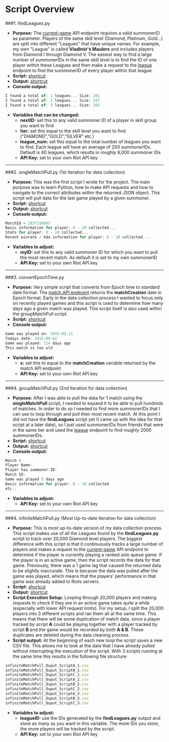 Script Overview
=======

###1. findLeagues.py
- **Purpose:** The [current-game](https://developer.riotgames.com/api/methods#!/976/3336) API endpoint requires a valid summonerID as parameter. Players of the same skill level (Diamond, Platinum, Gold...) are split into different "Leagues" that have unique names. For example, my own "League" is called **Vladimir's Maulers** and includes players from Diamond I through Diamond V. The easiest way to find a large number of summonerIDs in the same skill level is to find the ID of one player within these Leagues and then make a request to the [league](https://developer.riotgames.com/api/methods#!/985/3351) endpoint to find the summonerID of every player within that league.
- **Script:** [shortcut](https://github.com/AlexNeumann/LoLPredict/blob/master/Python%20Scripts/findLeagues.py)
- **Output:** [shortcut](https://github.com/AlexNeumann/LoLPredict/blob/master/Python%20Scripts/findLeagues_Output.csv)
- **Console output:**
```javascript
I found a total of: 1 leagues... Size: 201
I found a total of: 2 leagues... Size: 247
I found a total of: 3 leagues... Size: 203  
```
- **Variables that can be changed:** 
    - **nextID:** set this to any valid summoner ID of a player in skill group you want to find
    - **tier:** set this equal to the skill level you want to find ("DIAMOND","GOLD","SILVER" etc.)
    - **league_num:** set this equal to the total number of leagues you want to find. Each league will have an average of 200 summonerIDs. Default is 40 leagues, which results in roughly 8,000 summoner IDs
    - **API Key:** set to your own Riot API key

***

###2. singleMatchPull.py (1st Iteration for data collection)
- **Purpose:** This was the first script I wrote for the project. The main purpose was to learn Python, how to make API requests and how to navigate to the correct attributes within the returned JSON object. This script will pull data for the last game played by a given summoner.
- **Script:** [shortcut](https://github.com/AlexNeumann/LoLPredict/blob/master/Python%20Scripts/singleMatchPull.py)
- **Output:** [shortcut](https://github.com/AlexNeumann/LoLPredict/blob/master/Python%20Scripts/singleMatchPull_output.csv)
- **Console output:**
```javascript
MatchId = 1937318097
Basic information for player: 0 - 10 collected...
Stats for player: 0 - 10 collected...
Recent winrate / kda information for player: 0 - 10 collected...
```
- **Variables to adjust:** 
    - **myID:** set this to any valid summoner ID for which you want to pull the most recent match. As default it is set to my own summonerID
    - **API Key:** set to your own Riot API key

***

###3. convertEpochTime.py
- **Purpose:** Very simple script that converts from Epoch time to standard date format. The [match API endpoint](https://developer.riotgames.com/api/methods#!/1027/3483) returns the **matchCreation** date in Epoch format. Early in the data collection process I wanted to focus only on recently played games and this script is used to determine how many days ago a given match was played. This script itself is also used within the groupMatchPull script.
- **Script:** [shortcut](https://github.com/AlexNeumann/LoLPredict/blob/master/Python%20Scripts/convertEpochTime.py)
- **Console output:**
```javascript
Game was played on: 2015-05-11
Todays date: 2015-09-02
Game was played: 114 days ago
This match is too old
```
- **Variables to adjust:** 
    - **s:** set this to equal to the **matchCreation** variable returned by the match API endpoint
    - **API Key:** set to your own Riot API key

***

###4. groupMatchPull.py (2nd Iteration for data collection)
- **Purpose:** After I was able to pull the data for 1 match using the **singleMatchPull** script, I needed to expand it to be able to pull hundreds of matches. In order to do so I needed to find more summonerIDs that I can use to loop through and pull their most recent match. At this point I did not have the **findLeagues** script yet (I came up with the idea for that script at a later date), so I just used summonerIDs from friends that were in the same tier and used the [league](https://developer.riotgames.com/api/methods#!/985/3351) endpoint to find roughly 2000 summonerIDs.
- **Script:** [shortcut](https://github.com/AlexNeumann/LoLPredict/blob/master/Python%20Scripts/groupMatchPull.py)
- **Output:** [shortcut](https://github.com/AlexNeumann/LoLPredict/blob/master/Python%20Scripts/groupMatchPull_Output.csv)
- **Console output:**
```javascript
Match 0
Player Name:
Player has summoner ID:
Match ID:
Game was played 0 days ago
Basic information for player: 0 - 10 collected
etc..
```
- **Variables to adjust:** 
    - **API Key:** set to your own Riot API key

***

###4. infiniteMatchPull.py (Most Up-to-date Iteration for data collection)
- **Purpose:** This is most up-to-date version of my data collection process. This script makes use of all the Leagues found by the **findLeagues.py** script to track over 20,000 Diamond level players. The biggest difference with this script is that it continuously tracks a large number of players and makes a request to the [current-game](https://developer.riotgames.com/api/methods#!/976) API endpoint to determine if the player is currently playing a ranked solo queue game. If the player is in an active game, then the script records the data for that game. Previously, there was a 1 game lag that caused the returned data to be slightly inaccurate. This is because the data was pulled after the game was played, which means that the players' performance in that game was already added to Riots servers.
- **Script:** [shortcut](https://github.com/AlexNeumann/LoLPredict/blob/master/Python%20Scripts/infiniteMatchPull.py)
- **Output:** [shortcut](https://github.com/AlexNeumann/LoLPredict/blob/master/Python%20Scripts/infiniteMatchPull_Output.csv)
- **Script Execution Setup:** Looping through 20,000 players and making requests to check if they are in an active game takes quite a while (especially with lower API request limits). For my setup, I split the 20,000 players into 3 different scripts and ran them all at the same time. This means that there will be some duplication of match data, since a player tracked by script **A** could be playing together with a player tracked by script **B** and the game would be recorded by both **A & B**. These duplicates are deleted during the data cleaning process.
- **Script output:** At the beginning of each new loop the script saves a new CSV file. This allows me to look at the data that I have already pulled without interrupting the execution of the script. With 3 scripts running at the same time this results in the following file structure:
```javascript
infiniteMatchPull_Ouput_ScriptA_1.csv
infiniteMatchPull_Ouput_ScriptB_1.csv
infiniteMatchPull_Ouput_ScriptC_1.csv
infiniteMatchPull_Ouput_ScriptA_2.csv
infiniteMatchPull_Ouput_ScriptB_2.csv
infiniteMatchPull_Ouput_ScriptC_2.csv
infiniteMatchPull_Ouput_ScriptA_3.csv
infiniteMatchPull_Ouput_ScriptB_3.csv
infiniteMatchPull_Ouput_ScriptC_3.csv
```
- **Variables to adjust:** 
    - **leagueID:** use the IDs generated by the **findLeagues.py** output and store as many as you want in this variable. The more IDs you store, the more players will be tracked by the script.
    - **API Key:** set to your own Riot API key

